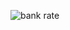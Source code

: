 ![bank rate](https://github.com/BendelHybrid/BANK-RATES-RETIREMENT/assets/63473719/4200a2de-f89c-49ce-912e-771fba00d100)
